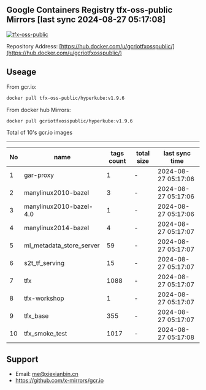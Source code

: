 Google Containers Registry tfx-oss-public Mirrors [last sync 2024-08-27 05:17:08]
-------

[![tfx-oss-public](https://github.com/x-mirrors/gcr.io/actions/workflows/gcr.io-tfx-oss-public.yml/badge.svg?branch=main)](https://github.com/x-mirrors/gcr.io/actions/workflows/gcr.io-tfx-oss-public.yml)

Repository Address: [https://hub.docker.com/u/gcriotfxosspublic/](https://hub.docker.com/u/gcriotfxosspublic/)

Useage
-------

From gcr.io:
```bash
docker pull tfx-oss-public/hyperkube:v1.9.6
```

From docker hub Mirrors:
```bash
docker pull gcriotfxosspublic/hyperkube:v1.9.6
```

Total of 10's gcr.io images

-------

| No  | name | tags count | total size | last sync time |
| --- | ----- | ---------- | ---------- | -------------- |
| 1 | gar-proxy | 1 | - | 2024-08-27 05:17:06 |
| 2 | manylinux2010-bazel | 3 | - | 2024-08-27 05:17:06 |
| 3 | manylinux2010-bazel-4.0 | 1 | - | 2024-08-27 05:17:06 |
| 4 | manylinux2014-bazel | 4 | - | 2024-08-27 05:17:07 |
| 5 | ml_metadata_store_server | 59 | - | 2024-08-27 05:17:07 |
| 6 | s2t_tf_serving | 15 | - | 2024-08-27 05:17:07 |
| 7 | tfx | 1088 | - | 2024-08-27 05:17:07 |
| 8 | tfx-workshop | 1 | - | 2024-08-27 05:17:07 |
| 9 | tfx_base | 355 | - | 2024-08-27 05:17:07 |
| 10 | tfx_smoke_test | 1017 | - | 2024-08-27 05:17:08 |

Support
-------

- Email: me@xiexianbin.cn
- https://github.com/x-mirrors/gcr.io